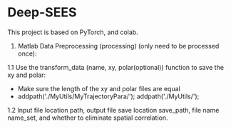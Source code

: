 # Deep-SEES
This project is based on PyTorch, and colab.
1. Matlab Data Preprocessing (processing) (only need to be processed once):

1.1 Use the transform_data (name, xy, polar(optional)) function to save the xy and polar:
- Make sure the length of the xy and polar files are equal
- addpath('./MyUtils/MyTrajectoryPara/'); addpath('./MyUtils/'); 

1.2 Input file location path, output file save location save_path, file name name_set, and whether to eliminate spatial correlation.




